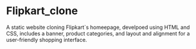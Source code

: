 # Flipkart_clone
A static website cloning Flipkart`s homeepage, develpoed using HTML and CSS, includes a banner, product categories, and layout and alignment for a user-friendly shopping interface.
